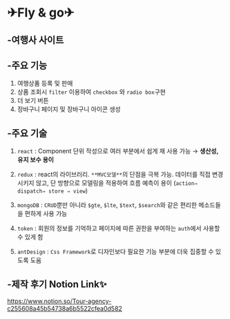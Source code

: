 # ✈Fly & go✈

## -여행사 사이트





## -주요 기능 
1. 여행상품 등록 및 판매
2. 상품 조회시 `filter` 이용하여 `checkbox` 와 `radio box`구현
3. 더 보기 버튼 
4. 장바구니 페이지 및 장바구니 아이콘 생성


## -주요 기술
1. `react` : Component 단위 작성으로 여러 부분에서 쉽게 재 사용 가능 → **생산성, 유지 보수 용이**

2. `redux` : react의 라이브러리. `**MVC모델**`의 단점을 극복 가능. 데이터를 직접 변경 시키지 않고, 단 방향으로 모델링을 적용하여 흐름 예측이 용이 (`action⇒ dispatch⇒ store ⇒ view`)

3. `mongoDB` : `CRUD`뿐만 아니라 `$gte`, `$lte`, `$text`, `$search`와 같은 편리한 메소드들을 편하게 사용 가능

4. `token` : 회원의 정보를 기억하고 페이지에 따른 권한을 부여하는 `auth`에서 사용할 수 있게 함

5. `antDesign` : `Css Framework`로 디자인보다 필요한 기능 부분에 더욱 집중할 수 있도록 도움



## -제작 후기 Notion Link✨
https://www.notion.so/Tour-agency-c255608a45b54738a6b5522cfea0d582

